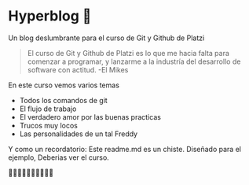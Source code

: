 # Hyperblog 💚
Un blog deslumbrante para el curso de Git y Github de Platzi
>El curso de Git y Github de Platzi es lo que me hacia falta para comenzar a programar, y lanzarme a la industría del desarrollo de software con actitud.
> -El Mikes

En este curso vemos varios temas
* Todos los comandos de git
* El flujo de trabajo
* El verdadero amor por las buenas practicas
* Trucos muy locos
* Las personalidades de un tal Freddy

Y como un recordatorio: Este readme.md es un chiste. Diseñado para el ejemplo, Deberias ver el curso.

💚💚💚💚💚💚💚💚💚💚
